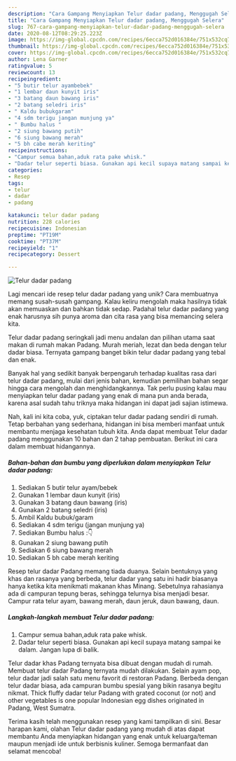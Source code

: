 ```yaml
---
description: "Cara Gampang Menyiapkan Telur dadar padang, Menggugah Selera"
title: "Cara Gampang Menyiapkan Telur dadar padang, Menggugah Selera"
slug: 767-cara-gampang-menyiapkan-telur-dadar-padang-menggugah-selera
date: 2020-08-12T08:29:25.223Z
image: https://img-global.cpcdn.com/recipes/6ecca752d016384e/751x532cq70/telur-dadar-padang-foto-resep-utama.jpg
thumbnail: https://img-global.cpcdn.com/recipes/6ecca752d016384e/751x532cq70/telur-dadar-padang-foto-resep-utama.jpg
cover: https://img-global.cpcdn.com/recipes/6ecca752d016384e/751x532cq70/telur-dadar-padang-foto-resep-utama.jpg
author: Lena Garner
ratingvalue: 5
reviewcount: 13
recipeingredient:
- "5 butir telur ayambebek"
- "1 lembar daun kunyit iris"
- "3 batang daun bawang iris"
- "2 batang seledri iris"
- " Kaldu bubukgaram"
- "4 sdm terigu jangan munjung ya"
- " Bumbu halus "
- "2 siung bawang putih"
- "6 siung bawang merah"
- "5 bh cabe merah keriting"
recipeinstructions:
- "Campur semua bahan,aduk rata pake whisk."
- "Dadar telur seperti biasa. Gunakan api kecil supaya matang sampai ke dalam. Jangan lupa di balik."
categories:
- Resep
tags:
- telur
- dadar
- padang

katakunci: telur dadar padang 
nutrition: 228 calories
recipecuisine: Indonesian
preptime: "PT19M"
cooktime: "PT37M"
recipeyield: "1"
recipecategory: Dessert

---
```



![Telur dadar padang](https://img-global.cpcdn.com/recipes/6ecca752d016384e/751x532cq70/telur-dadar-padang-foto-resep-utama.jpg)

Lagi mencari ide resep telur dadar padang yang unik? Cara membuatnya memang susah-susah gampang. Kalau keliru mengolah maka hasilnya tidak akan memuaskan dan bahkan tidak sedap. Padahal telur dadar padang yang enak harusnya sih punya aroma dan cita rasa yang bisa memancing selera kita.

Telur dadar padang seringkali jadi menu andalan dan pilihan utama saat makan di rumah makan Padang. Murah meriah, lezat dan beda dengan telur dadar biasa. Ternyata gampang banget bikin telur dadar padang yang tebal dan enak.

Banyak hal yang sedikit banyak berpengaruh terhadap kualitas rasa dari telur dadar padang, mulai dari jenis bahan, kemudian pemilihan bahan segar hingga cara mengolah dan menghidangkannya. Tak perlu pusing kalau mau menyiapkan telur dadar padang yang enak di mana pun anda berada, karena asal sudah tahu triknya maka hidangan ini dapat jadi sajian istimewa.


Nah, kali ini kita coba, yuk, ciptakan telur dadar padang sendiri di rumah. Tetap berbahan yang sederhana, hidangan ini bisa memberi manfaat untuk membantu menjaga kesehatan tubuh kita. Anda dapat membuat Telur dadar padang menggunakan 10 bahan dan 2 tahap pembuatan. Berikut ini cara dalam membuat hidangannya.

<!--inarticleads1-->

##### Bahan-bahan dan bumbu yang diperlukan dalam menyiapkan Telur dadar padang:

1. Sediakan 5 butir telur ayam/bebek
1. Gunakan 1 lembar daun kunyit (iris)
1. Gunakan 3 batang daun bawang (iris)
1. Gunakan 2 batang seledri (iris)
1. Ambil  Kaldu bubuk/garam
1. Sediakan 4 sdm terigu (jangan munjung ya)
1. Sediakan  Bumbu halus :👇
1. Gunakan 2 siung bawang putih
1. Sediakan 6 siung bawang merah
1. Sediakan 5 bh cabe merah keriting


Resep telur dadar Padang memang tiada duanya. Selain bentuknya yang khas dan rasanya yang berbeda, telur dadar yang satu ini hadir biasanya hanya ketika kita menikmati makanan khas Minang. Sebetulnya rahasianya ada di campuran tepung beras, sehingga telurnya bisa menjadi besar. Campur rata telur ayam, bawang merah, daun jeruk, daun bawang, daun. 

<!--inarticleads2-->

##### Langkah-langkah membuat Telur dadar padang:

1. Campur semua bahan,aduk rata pake whisk.
1. Dadar telur seperti biasa. Gunakan api kecil supaya matang sampai ke dalam. Jangan lupa di balik.


Telur dadar khas Padang ternyata bisa dibuat dengan mudah di rumah. Membuat telur dadar Padang ternyata mudah dilakukan. Selain ayam pop, telur dadar jadi salah satu menu favorit di restoran Padang. Berbeda dengan telur dadar biasa, ada campuran bumbu spesial yang bikin rasanya begitu nikmat. Thick fluffy dadar telur Padang with grated coconut (or not) and other vegetables is one popular Indonesian egg dishes originated in Padang, West Sumatra. 

Terima kasih telah menggunakan resep yang kami tampilkan di sini. Besar harapan kami, olahan Telur dadar padang yang mudah di atas dapat membantu Anda menyiapkan hidangan yang enak untuk keluarga/teman maupun menjadi ide untuk berbisnis kuliner. Semoga bermanfaat dan selamat mencoba!
